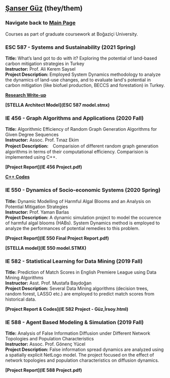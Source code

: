 ## [Şanser Güz](https://sanserguz.github.io/main/) (they/them)
### Navigate back to [Main Page](https://sanserguz.github.io/main/)<br>
  
  Courses as part of graduate coursework at Boğaziçi University.
  
### ESC 587 - Systems and Sustainability (2021 Spring)
**Title:** What’s land got to do with it? Exploring the potential of land-based carbon mitigation strategies in Turkey <br>
**Instructor:** Prof. Ali Kerem Saysel <br>
**Project Description:** Employed System Dynamics methodology to analyze the dynamics of land-use changes, and to evaluate land's potential in carbon mitigation (like biofuel production, BECCS and forestation) in Turkey.

  **[Research Write-up](ESC_587_Project.pdf)**

  **[STELLA Architect Model](ESC 587 model.stmx)**
  
### IE 456 - Graph Algorithms and Applications (2020 Fall)
**Title:** Algorithmic Efficiency of Random Graph Generation Algorithms for Given Degree Sequences<br>
**Instructor:** Assoc. Prof. Tınaz Ekim<br>
**Project Description:**　Comparision of different random graph generation algorithms in terms of their computational efficiency. Comparision is implemented using C++.

  **[Project Report](IE 456 Project.pdf)**

  **[C++ Codes](https://github.com/sanserguz/projects/tree/main/IE%20456%20Project)**
  
### IE 550 - Dynamics of Socio-economic Systems (2020 Spring)
**Title:** Dynamic Modelling of Harmful Algal Blooms and an Analysis on Potential Mitigation Strategies<br>
**Instructor:** Prof. Yaman Barlas<br>
**Project Description:** A dynamic simulation project to model the occurence of harmful algal blooms (HABs). System Dynamics method is employed to analyze the performances of potential remedies to this problem.

  **[Project Report](IE 550 Final Project Report.pdf)**

  **[STELLA model](IE 550 model.STMX)**

### IE 582 - Statistical Learning for Data Mining (2019 Fall)
**Title:** Prediction of Match Scores in English Premiere League using Data Mining Algorithms<br>
**Instructor:** Asst. Prof. Mustafa Baydoğan<br>
**Project Description:** Several Data Mining algorithms (decision trees, random forest, LASSO etc.) are employed to predict match scores from historical data.

  **[Project Report & Codes](IE 582 Project - Güz,İrsoy.html)**
  
### IE 588 - Agent Based Modeling & Simulation (2019 Fall)
**Title:** Analysis of False Information Diffusion under Different Network Topologies and Population Characteristics<br>
**Instructor:** Assoc. Prof. Gönenç Yücel<br>
**Project Description:** False information spread dynamics are analyzed using a spatially explicit NetLogo model. The project focused on the effect of network topologies and population characteristics on diffusion dynamics.

  **[Project Report](IE 588 Project.pdf)**
